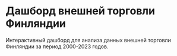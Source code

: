# Дашборд внешней торговли Финляндии

Интерактивный дашборд для анализа данных внешней торговли Финляндии за период 2000-2023 годов.





